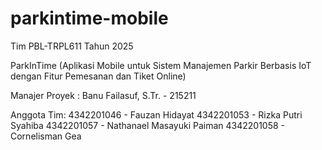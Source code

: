 # parkintime-mobile
Tim PBL-TRPL611 Tahun 2025 

ParkInTime (Aplikasi Mobile untuk Sistem Manajemen Parkir Berbasis IoT dengan Fitur Pemesanan dan Tiket Online)  

Manajer Proyek : Banu Failasuf, S.Tr. - 215211  

Anggota Tim: 
4342201046 - Fauzan Hidayat 
4342201053 - Rizka Putri Syahiba 
4342201057 - Nathanael Masayuki Paiman 
4342201058 - Cornelisman Gea
